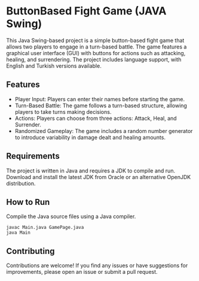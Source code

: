 # ButtonBased Fight Game (JAVA Swing)
This Java Swing-based project is a simple button-based fight game that allows two players to engage in a turn-based battle. The game features a graphical user interface (GUI) with buttons for actions such as attacking, healing, and surrendering. The project includes language support, with English and Turkish versions available.
## Features
- Player Input: Players can enter their names before starting the game.
- Turn-Based Battle: The game follows a turn-based structure, allowing players to take turns making decisions.
- Actions: Players can choose from three actions: Attack, Heal, and Surrender.
- Randomized Gameplay: The game includes a random number generator to introduce variability in damage dealt and healing amounts.
## Requirements
The project is written in Java and requires a JDK to compile and run. Download and install the latest JDK from Oracle or an alternative OpenJDK distribution.
## How to Run
Compile the Java source files using a Java compiler.
```
javac Main.java GamePage.java
java Main
```
## Contributing
Contributions are welcome! If you find any issues or have suggestions for improvements, please open an issue or submit a pull request.

